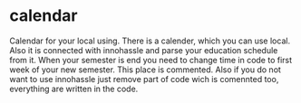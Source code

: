# calendar
Calendar for your local using.
There is a calender, which you can use local. Also it is connected with innohassle and parse your education schedule from it.
When your semester is end you need to change time in code to first week of your new semester. This place is commented.
Also if you do not want to use innohassle just remove part of code wich is comennted too, everything are written in the code.
